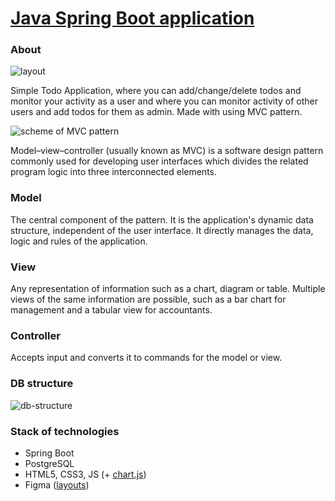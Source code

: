 # [Java Spring Boot application](https://todo--spring--boot.herokuapp.com/registration)
### About
![layout](https://raw.githubusercontent.com/DanTrofimov/todo-spring-boot/oauth/src/main/resources/static/assets/layout.png?token=AKQD5HSNWJZLV7R5LAXXEB3AUDSUQ)

Simple Todo Application, where you can add/change/delete todos and monitor your activity as a user and where you can monitor activity of other users and add todos for them as admin. Made with using MVC pattern.

![scheme of MVC pattern](https://webshake.ru/uploads/img/5403ce7c3097a47f7cb29cebc78e67c56922005150178bf75da404440c422f96.png)

Model–view–controller (usually known as MVC) is a software design pattern commonly used for developing user interfaces which divides the related program logic into three interconnected elements.

### Model
The central component of the pattern. It is the application's dynamic data structure, independent of the user interface. It directly manages the data, logic and rules of the application.
### View
Any representation of information such as a chart, diagram or table. Multiple views of the same information are possible, such as a bar chart for management and a tabular view for accountants.
### Controller
Accepts input and converts it to commands for the model or view.
### DB structure 
![db-structure](https://sun9-47.userapi.com/impg/V9wgYZ_duYkFJ9r9tfQk_OAkbqO5yO0vt7TYyQ/xSXo_KngrZA.jpg?size=485x806&quality=96&sign=0ea14693614a30619eb185085bce8e2a&type=album)
### Stack of technologies 
* Spring Boot
* PostgreSQL
* HTML5, CSS3, JS (+ [chart.js](https://www.chartjs.org/))
* Figma ([layouts](https://www.figma.com/file/laW5XOXLXdCdLVt1Ma4DXa/Semester-Work))
